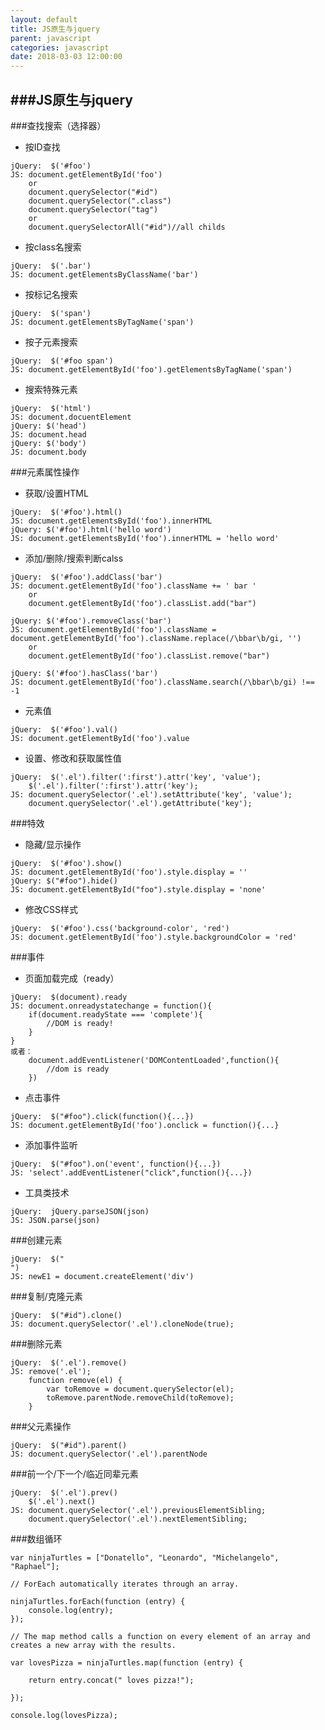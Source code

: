 ```yaml
---
layout: default
title: JS原生与jquery
parent: javascript
categories: javascript
date: 2018-03-03 12:00:00
---
```


###JS原生与jquery
---

###查找搜索（选择器）

- 按ID查找
<pre><code>jQuery:	$('#foo')
JS:	document.getElementById('foo')
	or
	document.querySelector("#id")
	document.querySelector(".class")
	document.querySelector("tag")
	or
	document.querySelectorAll("#id")//all childs
</code></pre>

- 按class名搜索
<pre><code>jQuery:	$('.bar')
JS:	document.getElementsByClassName('bar')
</code></pre>

- 按标记名搜索
<pre><code>jQuery:	$('span')
JS:	document.getElementsByTagName('span')
</code></pre>

- 按子元素搜索
<pre><code>jQuery:	$('#foo span')
JS:	document.getElementById('foo').getElementsByTagName('span')
</code></pre>

- 搜索特殊元素
<pre><code>jQuery:	$('html')
JS:	document.docuentElement
jQuery:	$('head')
JS:	document.head
jQuery:	$('body')
JS:	document.body
</code></pre>

###元素属性操作

- 获取/设置HTML
<pre><code>jQuery:	$('#foo').html()
JS:	document.getElementsById('foo').innerHTML
jQuery:	$('#foo').html('hello word')
JS:	document.getElementsById('foo').innerHTML = 'hello word'
</code></pre>

- 添加/删除/搜索判断calss
<pre><code>jQuery:	$('#foo').addClass('bar')
JS:	document.getElementById('foo').className += ' bar '
	or
	document.getElementById('foo').classList.add("bar")

jQuery:	$('#foo').removeClass('bar')
JS:	document.getElementById('foo').className = document.getElementById('foo').className.replace(/\bbar\b/gi, '')
	or
	document.getElementById('foo').classList.remove("bar")

jQuery:	$('#foo').hasClass('bar')
JS:	document.getElementById('foo').className.search(/\bbar\b/gi) !== -1
</code></pre>

- 元素值
<pre><code>jQuery:	$('#foo').val()
JS:	document.getElementById('foo').value
</code></pre>

- 设置、修改和获取属性值
<pre><code>jQuery:	$('.el').filter(':first').attr('key', 'value');
	$('.el').filter(':first').attr('key');
JS:	document.querySelector('.el').setAttribute('key', 'value');
	document.querySelector('.el').getAttribute('key');
</code></pre>

###特效

- 隐藏/显示操作
<pre><code>jQuery:	$('#foo').show()
JS:	document.getElementById('foo').style.display = ''
jQuery:	$("#foo").hide()
JS:	document.getElementById("foo").style.display = 'none'
</code></pre>

- 修改CSS样式
<pre><code>jQuery:	$('#foo').css('background-color', 'red')
JS:	document.getElementById('foo').style.backgroundColor = 'red'
</code></pre>

###事件

- 页面加载完成（ready）
<pre><code>jQuery:	$(document).ready
JS:	document.onreadystatechange = function(){
	if(document.readyState === 'complete'){
		//DOM is ready!
	}
}
或者：
	document.addEventListener('DOMContentLoaded',function(){
		//dom is ready
	})
</code></pre>

- 点击事件
<pre><code>jQuery:	$("#foo").click(function(){...})
JS:	document.getElementById('foo').onclick = function(){...}
</code></pre>

- 添加事件监听
<pre><code>jQuery:	$("#foo").on('event', function(){...})
JS:	'select'.addEventListener("click",function(){...})
</code></pre>

- 工具类技术
<pre><code>jQuery:	jQuery.parseJSON(json)
JS:	JSON.parse(json)
</code></pre>

###创建元素
<pre><code>jQuery:	$("<div/>")
JS:	newE1 = document.createElement('div')
</code></pre>

###复制/克隆元素
<pre><code>jQuery:	$("#id").clone()
JS:	document.querySelector('.el').cloneNode(true);
</code></pre>

###删除元素
<pre><code>jQuery:	$('.el').remove()
JS:	remove('.el');
	function remove(el) {
		var toRemove = document.querySelector(el);
		toRemove.parentNode.removeChild(toRemove);
	}
</code></pre>

###父元素操作
<pre><code>jQuery:	$("#id").parent()
JS:	document.querySelector('.el').parentNode
</code></pre>

###前一个/下一个/临近同辈元素
<pre><code>jQuery:	$('.el').prev()
	$('.el').next()
JS:	document.querySelector('.el').previousElementSibling;
	document.querySelector('.el').nextElementSibling;
</code></pre>

###数组循环
<pre><code>var ninjaTurtles = ["Donatello", "Leonardo", "Michelangelo", "Raphael"];

// ForEach automatically iterates through an array.

ninjaTurtles.forEach(function (entry) {
    console.log(entry);
});

// The map method calls a function on every element of an array and creates a new array with the results.

var lovesPizza = ninjaTurtles.map(function (entry) {

    return entry.concat(" loves pizza!");

});

console.log(lovesPizza);
</code></pre>
